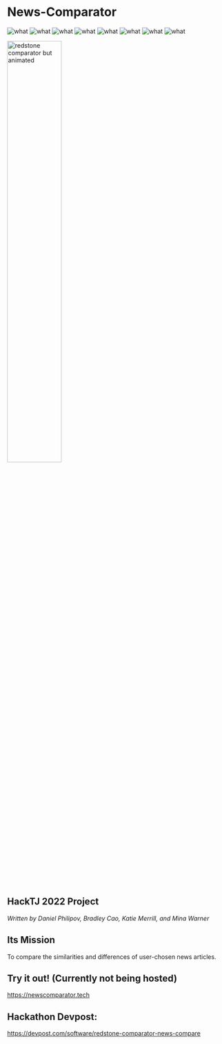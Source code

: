 # News-Comparator
<p>
<img src="https://img.shields.io/badge/Contributors-4-orange?logo=github" alt="what" > 
<img src="https://img.shields.io/badge/Minecraft References-∞-green?logo=mojang studios" alt="what"> 
<img src="https://img.shields.io/badge/Frontend-Flask-d78fb9?logo=flask&logoColor=d78fb9" alt="what"> 
<img src="https://img.shields.io/badge/Backend-Python-blue?logo=python&logoColor=yellow" alt="what"> 
<img src="https://img.shields.io/badge/Framework-NLTK-white" alt="what"> 
<img src="https://img.shields.io/badge/Version-1.0-purple?logo=github&logoColor=white" alt="what">
<img src="https://img.shields.io/badge/Library-newsfetch-yellow?logo=Google News&logoColor=white" alt="what">
<img src="https://img.shields.io/badge/Rating-★★★★★-yellow" alt="what">
</p>

<div>
<p align="center">

[//]: # (<img src="https://static.wikia.nocookie.net/minecraft_gamepedia/images/e/e2/Redstone_Comparator_%28S%29_JE4.png" width="50%" height="50%" alt="redstone comparator">)
<img src="https://external-content.duckduckgo.com/iu/?u=https%3A%2F%2Fvignette.wikia.nocookie.net%2Fminecraft%2Fimages%2Fc%2Fc6%2FUnpoweredRedstoneComparatorNew.gif%2Frevision%2Flatest%3Fcb%3D20191116164007&f=1&nofb=1" width="50%" height="50%" alt="redstone comparator but animated">
</p>
</div>

## **HackTJ 2022 Project**

*Written by Daniel Philipov, Bradley Cao, Katie Merrill, and Mina Warner*

## Its Mission
To compare the similarities and differences of user-chosen news articles.

## Try it out! (Currently not being hosted)
<a href="url">https://newscomparator.tech</a>

## Hackathon Devpost:
<a href="url">https://devpost.com/software/redstone-comparator-news-compare</a>
